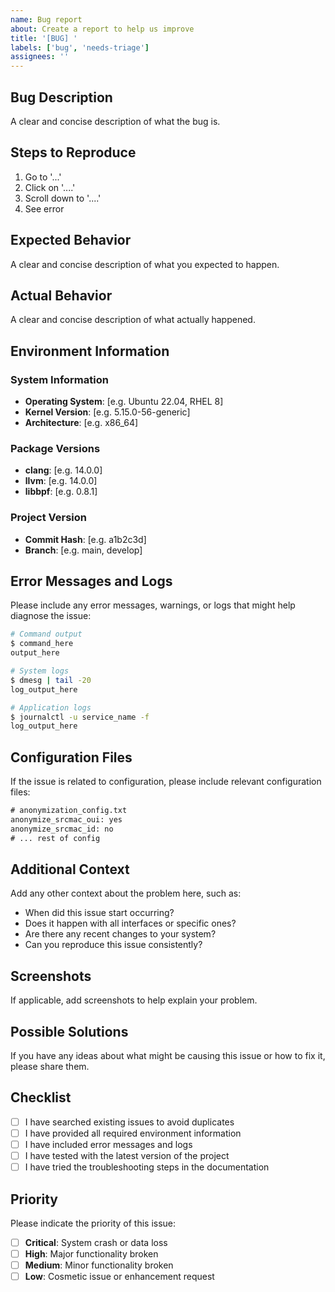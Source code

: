 ```yaml
---
name: Bug report
about: Create a report to help us improve
title: '[BUG] '
labels: ['bug', 'needs-triage']
assignees: ''
---
```


## Bug Description

A clear and concise description of what the bug is.

## Steps to Reproduce

1. Go to '...'
2. Click on '....'
3. Scroll down to '....'
4. See error

## Expected Behavior

A clear and concise description of what you expected to happen.

## Actual Behavior

A clear and concise description of what actually happened.

## Environment Information

### System Information
- **Operating System**: [e.g. Ubuntu 22.04, RHEL 8]
- **Kernel Version**: [e.g. 5.15.0-56-generic]
- **Architecture**: [e.g. x86_64]

### Package Versions
- **clang**: [e.g. 14.0.0]
- **llvm**: [e.g. 14.0.0]
- **libbpf**: [e.g. 0.8.1]

### Project Version
- **Commit Hash**: [e.g. a1b2c3d]
- **Branch**: [e.g. main, develop]

## Error Messages and Logs

Please include any error messages, warnings, or logs that might help diagnose the issue:

```bash
# Command output
$ command_here
output_here

# System logs
$ dmesg | tail -20
log_output_here

# Application logs
$ journalctl -u service_name -f
log_output_here
```

## Configuration Files

If the issue is related to configuration, please include relevant configuration files:

```txt
# anonymization_config.txt
anonymize_srcmac_oui: yes
anonymize_srcmac_id: no
# ... rest of config
```

## Additional Context

Add any other context about the problem here, such as:
- When did this issue start occurring?
- Does it happen with all interfaces or specific ones?
- Are there any recent changes to your system?
- Can you reproduce this issue consistently?

## Screenshots

If applicable, add screenshots to help explain your problem.

## Possible Solutions

If you have any ideas about what might be causing this issue or how to fix it, please share them.

## Checklist

- [ ] I have searched existing issues to avoid duplicates
- [ ] I have provided all required environment information
- [ ] I have included error messages and logs
- [ ] I have tested with the latest version of the project
- [ ] I have tried the troubleshooting steps in the documentation

## Priority

Please indicate the priority of this issue:
- [ ] **Critical**: System crash or data loss
- [ ] **High**: Major functionality broken
- [ ] **Medium**: Minor functionality broken
- [ ] **Low**: Cosmetic issue or enhancement request
